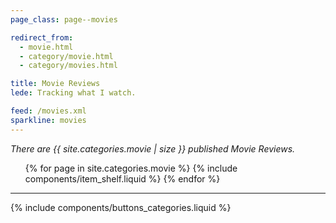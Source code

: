 ```yaml
---
page_class: page--movies

redirect_from:
  - movie.html
  - category/movie.html
  - category/movies.html

title: Movie Reviews
lede: Tracking what I watch.

feed: /movies.xml
sparkline: movies
---
```


*There are {{ site.categories.movie | size }} published Movie Reviews.*

<div class="h-feed" id="movies">
        <ol class="shelf" role="list">
        {% for page in site.categories.movie %}
            {% include components/item_shelf.liquid %}
        {% endfor %}
    </ol>
</div>

--------

{% include components/buttons_categories.liquid %}
